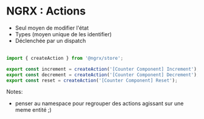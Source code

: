 <!-- .slide: class="with-code inconsolata" -->
# NGRX : Actions

- Seul moyen de modifier l'état
- Types (moyen unique de les identifier)
- Déclenchée par un dispatch<br><br>

```typescript
import { createAction } from '@ngrx/store';

export const increment = createAction('[Counter Component] Increment');
export const decrement = createAction('[Counter Component] Decrement');
export const reset = createAction('[Counter Component] Reset');
```
<!-- .element: class="big-code" -->
Notes:
- penser au namespace pour regrouper des actions agissant sur une meme entité ;)
